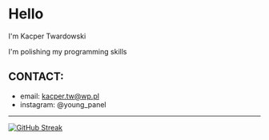 # Hello 
I'm Kacper Twardowski

I'm polishing my programming skills

## CONTACT:
- email: kacper.tw@wp.pl
- instagram: @young_panel
_________________________________________

[![GitHub Streak](https://streak-stats.demolab.com?user=Panelinio&theme=shadow-blue)](https://git.io/streak-stats)
